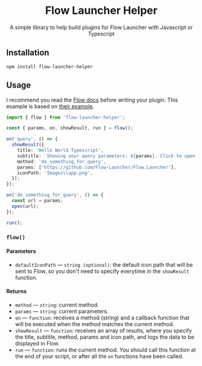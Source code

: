 <h1 align="center">Flow Launcher Helper</h1>

<p align="center">A simple library to help build plugins for Flow Launcher with Javascript or Typescript</p>

## Installation

```
npm install flow-launcher-helper
```

## Usage

I recommend you read the [Flow docs](https://www.flowlauncher.com/docs/#/nodejs-develop-plugins) before writing your plugin. This example is based on [their example](https://github.com/Flow-Launcher/Flow.Launcher.Plugin.HelloWorldNodeJS/blob/main/main.js).

```ts
import { flow } from 'flow-launcher-helper';

const { params, on, showResult, run } = flow();

on('query', () => {
  showResult({
    title: 'Hello World Typescript',
    subtitle: `Showing your query parameters: ${params}. Click to open Flow's website`,
    method: 'do_something_for_query',
    params: ['https://github.com/Flow-Launcher/Flow.Launcher'],
    iconPath: 'Images\\app.png',
  });
});

on('do_something_for_query', () => {
  const url = params;
  open(url);
});

run();
```

### `flow()`

#### Parameters

- `defaultIconPath` — `string (optional)`: the default icon path that will be sent to Flow, so you don't need to specify everytime in the `showResult` function.

#### Returns

- `method` — `string`: current method.
- `params` — `string`: current parameters.
- `on` — `function`: receives a method (string) and a callback function that will be executed when the method matches the current method.
- `showResult` — `function`: receives an array of results, where you specify the title, subtitle, method, params and icon path, and logs the data to be displayed in Flow.
- `run` — `function`: runs the current method. You should call this function at the end of your script, or after all the `on` functions have been called.